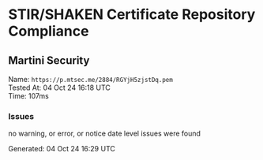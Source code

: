 # STIR/SHAKEN Certificate Repository Compliance

## Martini Security

Name: `https://p.mtsec.me/2884/RGYjH5zjstDq.pem`\
Tested At: 04 Oct 24 16:18 UTC\
Time: 107ms

### Issues

no warning, or error, or notice date level issues were found

Generated: 04 Oct 24 16:29 UTC